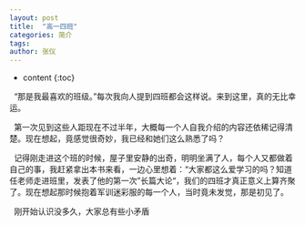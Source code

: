 ```yaml
---
layout: post
title:  "高一四班"
categories: 简介
tags:
author: 张仪
---
```


* content
{:toc}


&nbsp;&nbsp;“那是我最喜欢的班级。”每次我向人提到四班都会这样说。来到这里，真的无比幸运。  
  
&nbsp;&nbsp;第一次见到这些人距现在不过半年，大概每一个人自我介绍的内容还依稀记得清楚。现在想起，竟感觉很奇妙，我已经和她们这么熟悉了吗？  
  
&nbsp;&nbsp;记得刚走进这个班的时候，屋子里安静的出奇，明明坐满了人，每个人又都做着自己的事，我赶紧拿出本书来看，一边心里想着：“大家都这么爱学习的吗？知道任老师走进班里，发表了他的第一次”长篇大论“，我们的四班才真正意义上算齐聚了。现在想起那时候抱着军训迷彩服的每一个人，当时竟未发觉，那是初见了。  
  
&nbsp;&nbsp;刚开始认识没多久，大家总有些小矛盾